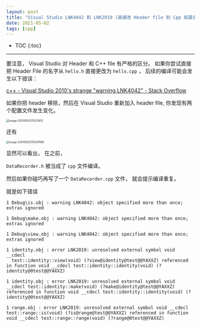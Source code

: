 ```yaml
---
layout: post
title: "Visual Studio LNK4042 和 LNK2019 (直接改 Header file 到 Cpp 拓展名引发的错误)"
date: 2021-05-02
tags: [cpp]
---
```


* TOC
{:toc}

---

要注意， Visual Studio 对 Header 和 C++ file 有严格的区分。
如果你尝试直接把 Header File 的名字从 `hello.h` 直接更改为 `hello.cpp` ， 后续的编译可能会发生以下错误：

[c++ - Visual Studio 2010's strange "warning LNK4042" - Stack Overflow](https://stackoverflow.com/questions/3695174/visual-studio-2010s-strange-warning-lnk4042)

如果你把 header 移除，然后在 Visual Studio 重新加入 header file, 你发现有两个配置文件发生变化。

<img src="/shared/imgs/image-20210502170231412.png" alt="image-20210502170231412" style="zoom: 50%;" />

还有

<img src="/shared/imgs/image-20210502170247895.png" alt="image-20210502170247895" style="zoom:50%;" />

显然可以看出， 在之前， 

`DataRecorder.h` 被当成了 `cpp` 文件编译。 

然后如果你碰巧再写了一个 `DataRecorder.cpp` 文件， 就会提示编译重复。

就是如下错误

```
1 Debug\is.obj : warning LNK4042: object specified more than once; extras ignored

1 Debug\make.obj : warning LNK4042: object specified more than once; extras ignored

1 Debug\view.obj : warning LNK4042: object specified more than once; extras ignored

1 identity.obj : error LNK2019: unresolved external symbol void __cdecl
  test::identity::view(void) (?view@identity@test@@YAXXZ) referenced in function void __cdecl test::identity::identity(void) (?identity@0test@@YAXXZ)

1 identity.obj : error LNK2019: unresolved external symbol void __cdecl test::identity::make(void) (?make@identity@test@@YAXXZ) referenced in function void __cdecl test::identity::identity(void) (?identity@0test@@YAXXZ)

1 range.obj : error LNK2019: unresolved external symbol void __cdecl test::range::is(void) (?is@range@test@@YAXXZ) referenced in function void __cdecl test::range::range(void) (?range@0test@@YAXXZ)
```

